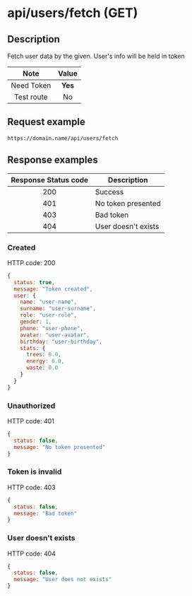 # api/users/fetch (GET)

## Description

Fetch user data by the given. User's info will be held in token

|    Note    |  Value  |
| :--------: | :-----: |
| Need Token | **Yes** |
| Test route |   No    |

## Request example

```HTTP
https://domain.name/api/users/fetch
```

## Response examples

| Response Status code | Description         |
| :------------------: | ------------------- |
|         200          | Success             |
|         401          | No token presented  |
|         403          | Bad token           |
|         404          | User doesn't exists |

### Created

HTTP code: 200

```js
{
  status: true,
  message: "Token created",
  user: {
    name: "user-name",
    surname: "user-surname",
    role: "user-role",
    gender: 1,
    phone: "user-phone",
    avatar: "user-avatar",
    birthday: "user-birthday",
    stats: {
      trees: 0.0,
      energy: 0.0,
      waste: 0.0
    }
  }
}
```

### Unauthorized

HTTP code: 401

```js
{
  status: false,
  message: "No token presented"
}
```

### Token is invalid

HTTP code: 403

```js
{
  status: false,
  message: "Bad token"
}
```

### User doesn't exists

HTTP code: 404

```js
{
  status: false,
  message: "User does not exists"
}
```
